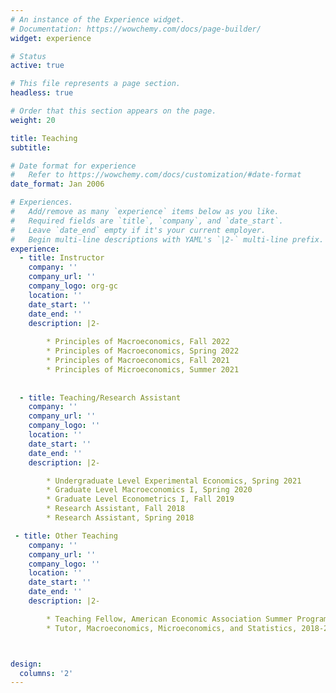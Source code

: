 ```yaml
---
# An instance of the Experience widget.
# Documentation: https://wowchemy.com/docs/page-builder/
widget: experience

# Status
active: true

# This file represents a page section.
headless: true

# Order that this section appears on the page.
weight: 20

title: Teaching
subtitle:

# Date format for experience
#   Refer to https://wowchemy.com/docs/customization/#date-format
date_format: Jan 2006

# Experiences.
#   Add/remove as many `experience` items below as you like.
#   Required fields are `title`, `company`, and `date_start`.
#   Leave `date_end` empty if it's your current employer.
#   Begin multi-line descriptions with YAML's `|2-` multi-line prefix.
experience:
  - title: Instructor
    company: ''
    company_url: ''
    company_logo: org-gc
    location: ''
    date_start: ''
    date_end: ''
    description: |2-
        
        * Principles of Macroeconomics, Fall 2022
        * Principles of Macroeconomics, Spring 2022
        * Principles of Macroeconomics, Fall 2021
        * Principles of Microeconomics, Summer 2021
       
        
  - title: Teaching/Research Assistant
    company: ''
    company_url: ''
    company_logo: ''
    location: ''
    date_start: ''
    date_end: ''
    description: |2-

        * Undergraduate Level Experimental Economics, Spring 2021
        * Graduate Level Macroeconomics I, Spring 2020
        * Graduate Level Econometrics I, Fall 2019
        * Research Assistant, Fall 2018
        * Research Assistant, Spring 2018

 - title: Other Teaching
    company: ''
    company_url: ''
    company_logo: ''
    location: ''
    date_start: ''
    date_end: ''
    description: |2-

        * Teaching Fellow, American Economic Association Summer Program 2020 (Foundations of Econometrics)
        * Tutor, Macroeconomics, Microeconomics, and Statistics, 2018-2020



design:
  columns: '2'
---
```

